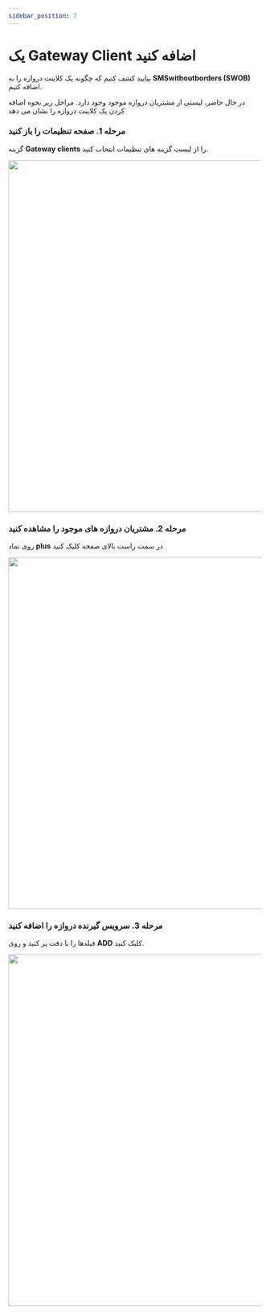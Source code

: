 ```yaml
---
sidebar_position: 7
---
```


# یک Gateway Client اضافه کنید

بیایید کشف کنیم که چگونه یک کلاینت دروازه را به **SMSwithoutborders (SWOB)** اضافه کنیم.

در حال حاضر، لیستی از مشتریان دروازه موجود وجود دارد. مراحل زیر نحوه اضافه کردن یک کلاینت دروازه را نشان می دهد

### مرحله 1. صفحه تنظیمات را باز کنید

گزینه **Gateway clients** را از لیست گزینه های تنظیمات انتخاب کنید.

<img src="/img/settings .png" height="700" />

### مرحله 2. مشتریان دروازه های موجود را مشاهده کنید

روی نماد **plus** در سمت راست بالای صفحه کلیک کنید

<img src="gatewayClient.png" height="700" />

### مرحله 3. سرویس گیرنده دروازه را اضافه کنید

فیلدها را با دقت پر کنید و روی **ADD** کلیک کنید.

<img src="/img/gateway2.png" height="700" />
